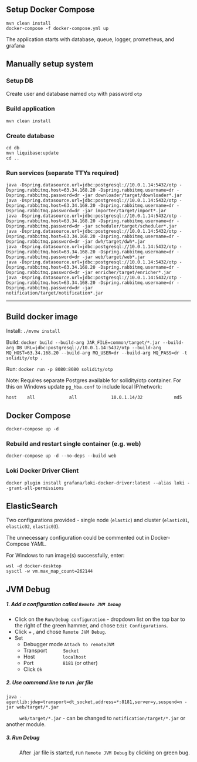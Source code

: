 ## Setup Docker Compose

```
mvn clean install
docker-compose -f docker-compose.yml up
```
The application starts with database, queue, logger, prometheus, and grafana

## Manually setup system

### Setup DB

Create user and database named `otp` with password `otp` 

### Build application

`mvn clean install`

### Create database

```
cd db
mvn liquibase:update
cd ..
```

### Run services (separate TTYs required)
```
java -Dspring.datasource.url=jdbc:postgresql://10.0.1.14:5432/otp -Dspring.rabbitmq.host=63.34.168.20 -Dspring.rabbitmq.username=dr -Dspring.rabbitmq.password=dr -jar downloader/target/downloader*.jar
java -Dspring.datasource.url=jdbc:postgresql://10.0.1.14:5432/otp -Dspring.rabbitmq.host=63.34.168.20 -Dspring.rabbitmq.username=dr -Dspring.rabbitmq.password=dr -jar importer/target/import*.jar
java -Dspring.datasource.url=jdbc:postgresql://10.0.1.14:5432/otp -Dspring.rabbitmq.host=63.34.168.20 -Dspring.rabbitmq.username=dr -Dspring.rabbitmq.password=dr -jar scheduler/target/scheduler*.jar
java -Dspring.datasource.url=jdbc:postgresql://10.0.1.14:5432/otp -Dspring.rabbitmq.host=63.34.168.20 -Dspring.rabbitmq.username=dr -Dspring.rabbitmq.password=dr -jar dwh/target/dwh*.jar
java -Dspring.datasource.url=jdbc:postgresql://10.0.1.14:5432/otp -Dspring.rabbitmq.host=63.34.168.20 -Dspring.rabbitmq.username=dr -Dspring.rabbitmq.password=dr -jar web/target/web*.jar
java -Dspring.datasource.url=jdbc:postgresql://10.0.1.14:5432/otp -Dspring.rabbitmq.host=63.34.168.20 -Dspring.rabbitmq.username=dr -Dspring.rabbitmq.password=dr -jar enricher/target/enricher*.jar
java -Dspring.datasource.url=jdbc:postgresql://10.0.1.14:5432/otp -Dspring.rabbitmq.host=63.34.168.20 -Dspring.rabbitmq.username=dr -Dspring.rabbitmq.password=dr -jar notification/target/notification*.jar
```
---

## Build docker image

Install: `./mvnw install`

Build: `docker build --build-arg JAR_FILE=common/target/*.jar --build-arg DB_URL=jdbc:postgresql://10.0.1.14:5432/otp --build-arg MQ_HOST=63.34.168.20 --build-arg MQ_USER=dr --build-arg MQ_PASS=dr -t solidity/otp .`

Run: `docker run -p 8080:8080 solidity/otp`

Note: Requires separate Postgres available for solidity/otp container. For this on Windows update `pg_hba.conf` to include local IP/network:

`host    all             all             10.0.1.14/32            md5`

## Docker Compose

```
docker-compose up -d
```

### Rebuild and restart single container (e.g. web)

```
docker-compose up -d --no-deps --build web
```

### Loki Docker Driver Client 

```
docker plugin install grafana/loki-docker-driver:latest --alias loki --grant-all-permissions
```

## ElasticSearch

Two configurations provided - single node (`elastic`) and cluster (`elastic01`, `elastic02`, `elastic03`).

The unnecessary configuration could be commented out in Docker-Compose YAML.

For Windows to run image(s) successfully, enter:
```
wsl -d docker-desktop
sysctl -w vm.max_map_count=262144
```

## JVM Debug

##### 1. Add a configuration called `Remote JVM Debug`

* Click on the `Run/Debug configuration` - dropdown list on the top bar
to the right of the green hammer, and chose `Edit Configurations`.
* Click + , and chose `Remote JVM Debug`.
* Set
  * Debugger mode `Attach to remoteJVM`
  * Transport &ensp; &ensp; &emsp; `Socket`
  * Host &emsp; &emsp; &emsp; &emsp; `localhost`
  * Port &emsp; &emsp; &emsp; &ensp; &ensp; `8181` (or other)
  * Click `Ok`

##### 2. Use command line to run .jar file
```
java -agentlib:jdwp=transport=dt_socket,address=*:8181,server=y,suspend=n -jar web/target/*.jar
```
&emsp; &emsp;  `web/target/*.jar` - can be changed to `notification/target/*.jar`
or another module.

##### 3. Run Debug

&emsp; &emsp;  After .jar file is started, run `Remote JVM Debug`
by clicking on green bug.
